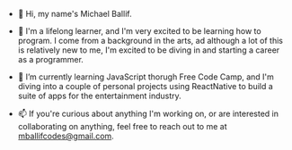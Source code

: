 - 👋 Hi, my name's Michael Ballif.

- 👀 I'm a lifelong learner, and I'm very excited to be learning how to program.  I come from a background in the arts, ad although a lot of this is relatively new to me, I'm excited to be diving in and starting a career as a programmer.
 
- 🌱 I’m currently learning JavaScript thorugh Free Code Camp, and I'm diving into a couple of personal projects using ReactNative to build a suite of apps for the entertainment industry.

- 📫 If you're curious about anything I'm working on, or are interested in collaborating on anything, feel free to reach out to me at mballifcodes@gmail.com.

<!---
micball/micball is a ✨ special ✨ repository because its `README.md` (this file) appears on your GitHub profile.
You can click the Preview link to take a look at your changes.
--->
